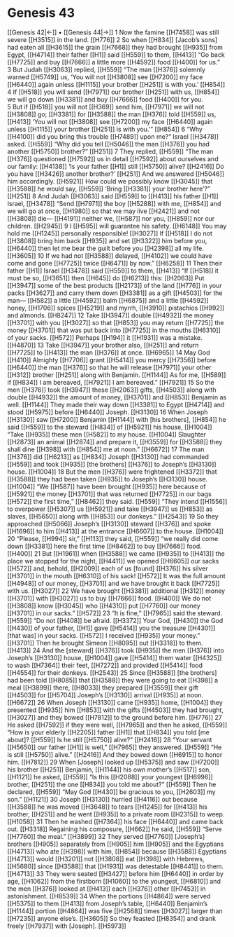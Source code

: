 # Genesis 43
[[Genesis 42|←]] • [[Genesis 44|→]]
1 Now the famine [[H7458]] was still severe [[H3515]] in the land. [[H776]] 
2 So when [[H834]] [Jacob’s sons] had eaten all [[H3615]] the grain [[H7668]] they had brought [[H935]] from Egypt, [[H4714]] their father [[H1]] said [[H559]] to them, [[H413]] “Go back [[H7725]] and buy [[H7666]] a little more [[H4592]] food [[H400]] for us.”  
3 But Judah [[H3063]] replied, [[H559]] “The man [[H376]] solemnly warned [[H5749]] us,  ‘You will not [[H3808]] see [[H7200]] my face [[H6440]] again unless [[H1115]] your brother [[H251]] is with you.’ [[H854]] 
4 If [[H518]] you will send [[H7971]] our brother [[H251]] with us, [[H854]] we will go down [[H3381]] and buy [[H7666]] food [[H400]] for you.  
5 But if [[H518]] you will not [[H369]] send him, [[H7971]] we will not [[H3808]] go; [[H3381]] for [[H3588]] the man [[H376]] told [[H559]] us, [[H413]] ‘You will not [[H3808]] see [[H7200]] my face [[H6440]] again unless [[H1115]] your brother [[H251]] is with you.’” [[H854]] 
6 “Why [[H4100]] did you bring this trouble [[H7489]] upon me?”  Israel [[H3478]] asked. [[H559]] “Why did you tell [[H5046]] the man [[H376]] you had another [[H5750]] brother?” [[H251]] 
7 They replied, [[H559]] “The man [[H376]] questioned [[H7592]] us  in detail [[H7592]] about ourselves and our family: [[H4138]] ‘Is your father [[H1]] still [[H5750]] alive? [[H2416]] Do you have [[H3426]] another brother?’ [[H251]] And we answered [[H5046]] him  accordingly. [[H5921]] How could we possibly know [[H3045]] that [[H3588]] he would say, [[H559]] ‘Bring [[H3381]] your brother here’?” [[H251]] 
8 And Judah [[H3063]] said [[H559]] to [[H413]] his father [[H1]] Israel, [[H3478]] “Send [[H7971]] the boy [[H5288]] with me, [[H854]] and we will go at once, [[H1980]] so that we may live [[H2421]] and not [[H3808]] die— [[H4191]] neither we, [[H587]] nor you, [[H859]] nor our children. [[H2945]] 
9 I [[H595]] will guarantee his safety. [[H6148]] You may hold me [[H1245]] personally responsible! [[H3027]] If [[H518]] I do not [[H3808]] bring him back [[H935]] and set [[H3322]] him before you, [[H6440]] then let me  bear the guilt before you [[H2398]] all my life. [[H3605]] 
10 If we had not [[H3588]] delayed, [[H4102]] we could have come and gone [[H7725]] twice [[H6471]] by now.” [[H6258]] 
11 Then their father [[H1]] Israel [[H3478]] said [[H559]] to them, [[H413]] “If [[H518]] it must be so, [[H3651]] then [[H645]] do [[H6213]] this: [[H2063]] Put [[H3947]] some of the best products [[H2173]] of the land [[H776]] in your packs [[H3627]] and carry them down [[H3381]] as a gift [[H4503]] for the man— [[H582]] a little [[H4592]] balm [[H6875]] and a little [[H4592]] honey, [[H1706]] spices [[H5219]] and myrrh, [[H3910]] pistachios [[H992]] and almonds. [[H8247]] 
12 Take [[H3947]] double [[H4932]] the money [[H3701]] with you [[H3027]] so that [[H853]] you may return [[H7725]] the money [[H3701]] that was put back into [[H7725]] in the mouths [[H6310]] of your sacks. [[H572]] Perhaps [[H194]] it [[H1931]] was a mistake. [[H4870]] 
13 Take [[H3947]] your brother also, [[H251]] and return [[H7725]] to [[H413]] the man [[H376]] at once. [[H6965]] 
14 May God [[H410]] Almighty [[H7706]] grant [[H5414]] you  mercy [[H7356]] before [[H6440]] the man [[H376]] so that he will release [[H7971]] your other [[H312]] brother [[H251]] along with Benjamin. [[H1144]] As for me, [[H589]] if [[H834]] I am bereaved, [[H7921]] I am bereaved.” [[H7921]] 
15 So the men [[H376]] took [[H3947]] these [[H2063]] gifts, [[H4503]] along with double [[H4932]] the amount of money, [[H3701]] and [[H853]] Benjamin as well. [[H1144]] They made their way down [[H3381]] to Egypt [[H4714]] and stood [[H5975]] before [[H6440]] Joseph. [[H3130]] 
16 When Joseph [[H3130]] saw [[H7200]] Benjamin [[H1144]] with [his brothers], [[H854]] he said [[H559]] to the steward [[H834]] of [[H5921]] his house, [[H1004]] “Take [[H935]] these men [[H582]] to my house. [[H1004]] Slaughter [[H2873]] an animal [[H2874]] and prepare it, [[H3559]] for [[H3588]] they shall dine [[H398]] with [[H854]] me at noon.” [[H6672]] 
17 The man [[H376]] did [[H6213]] as [[H834]] Joseph [[H3130]] had commanded [[H559]] and took [[H935]] [the brothers] [[H376]] to Joseph’s [[H3130]] house. [[H1004]] 
18 But the men [[H376]] were frightened [[H3372]] that [[H3588]] they had been taken [[H935]] to Joseph’s [[H3130]] house. [[H1004]] “We [[H587]] have been brought [[H935]] here because of [[H5921]] the money [[H3701]] that was returned [[H7725]] in our bags [[H572]] the first time,” [[H8462]] they said. [[H559]] “They intend [[H1556]] to overpower [[H5307]] us [[H5921]] and take [[H3947]] us [[H853]] as slaves, [[H5650]] along with [[H853]] our donkeys.” [[H2543]] 
19 So they approached [[H5066]] Joseph’s [[H3130]] steward [[H376]] and spoke [[H1696]] to him [[H413]] at the entrance [[H6607]] to the house. [[H1004]] 
20 “Please, [[H994]] sir,” [[H113]] they said, [[H559]] “we really did come down [[H3381]] here the first time [[H8462]] to buy [[H7666]] food. [[H400]] 
21 But [[H1961]] when [[H3588]] we came [[H935]] to [[H413]] the place we stopped for the night, [[H4411]] we opened [[H6605]] our sacks [[H572]] and, behold, [[H2009]] each of us [found] [[H376]] his silver [[H3701]] in the mouth [[H6310]] of his sack! [[H572]] It was the full amount [[H4948]] of our money, [[H3701]] and we have brought it back [[H7725]] with us. [[H3027]] 
22 We have brought [[H3381]] additional [[H312]] money [[H3701]] with [[H3027]] us to buy [[H7666]] food. [[H400]] We do not [[H3808]] know [[H3045]] who [[H4310]] put [[H7760]] our money [[H3701]] in our sacks.” [[H572]] 
23 “It is fine,” [[H7965]] said the steward. [[H559]] “Do not [[H408]] be afraid. [[H3372]] Your God, [[H430]] the God [[H430]] of your father, [[H1]] gave [[H5414]] you  the treasure [[H4301]] [that was] in your sacks. [[H572]] I received [[H935]] your money.” [[H3701]] Then he brought Simeon [[H8095]] out [[H3318]] to them. [[H413]] 
24 And the [steward] [[H376]] took [[H935]] the men [[H376]] into Joseph’s [[H3130]] house, [[H1004]] gave [[H5414]] them water [[H4325]] to wash [[H7364]] their feet, [[H7272]] and provided [[H5414]] food [[H4554]] for their donkeys. [[H2543]] 
25 Since [[H3588]] [the brothers] had been told [[H8085]] that [[H3588]] they were going to eat [[H398]] a meal [[H3899]] there, [[H8033]] they prepared [[H3559]] their gift [[H4503]] for [[H5704]] Joseph’s [[H3130]] arrival [[H935]] at noon. [[H6672]] 
26 When Joseph [[H3130]] came [[H935]] home, [[H1004]] they presented [[H935]] him [[H853]] with the gifts [[H4503]] they had brought, [[H3027]] and they bowed [[H7812]] to the ground before him. [[H776]] 
27 He asked [[H7592]] if they were well, [[H7965]] and then he asked, [[H559]] “How is your elderly [[H2205]] father [[H1]] that [[H834]] you told [me about]? [[H559]] Is he still [[H5750]] alive?” [[H2416]] 
28 “Your servant [[H5650]] our father [[H1]] is well,” [[H7965]] they answered. [[H559]] “He is still [[H5750]] alive.” [[H2416]] And they bowed down [[H6915]] to honor him. [[H7812]] 
29 When [Joseph] looked up [[H5375]] and saw [[H7200]] his brother [[H251]] Benjamin, [[H1144]] his own mother’s [[H517]] son, [[H1121]] he asked, [[H559]] “Is this [[H2088]] your youngest [[H6996]] brother, [[H251]] the one [[H834]] you told me about?” [[H559]] Then he declared, [[H559]] “May God [[H430]] be gracious to you, [[H2603]] my son.” [[H1121]] 
30 Joseph [[H3130]] hurried [[H4116]] out because [[H3588]] he was moved [[H3648]] to tears [[H1245]] for [[H413]] his brother, [[H251]] and he went [[H935]] to a private room [[H2315]] to weep. [[H1058]] 
31 Then he washed [[H7364]] his face [[H6440]] and came back out. [[H3318]] Regaining his composure, [[H662]] he said, [[H559]] “Serve [[H7760]] the meal.” [[H3899]] 
32 They served [[H7760]] [Joseph’s] brothers [[H905]] separately from [[H905]] him [[H905]] and the Egyptians [[H4713]] who ate [[H398]] with him, [[H854]] because [[H3588]] Egyptians [[H4713]] would [[H3201]] not [[H3808]] eat [[H398]] with Hebrews, [[H5680]] since [[H3588]] that [[H1931]] was detestable [[H8441]] to them. [[H4713]] 
33 They were seated [[H3427]] before him [[H6440]] in order by age, [[H1062]] from the firstborn [[H1060]] to the youngest, [[H6810]] and the men [[H376]] looked at [[H413]] each [[H376]] other [[H7453]] in astonishment. [[H8539]] 
34 When the portions [[H4864]] were served [[H5375]] to them [[H413]] from Joseph’s table, [[H6440]] Benjamin’s [[H1144]] portion [[H4864]] was five [[H2568]] times [[H3027]] larger than [[H7235]] anyone else’s. [[H3605]] So they feasted [[H8354]] and drank freely [[H7937]] with [Joseph]. [[H5973]] 
